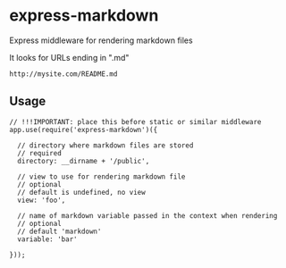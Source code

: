 express-markdown
================

Express middleware for rendering markdown files

It looks for URLs ending in ".md"

	http://mysite.com/README.md

Usage
-----

	// !!!IMPORTANT: place this before static or similar middleware
	app.use(require('express-markdown')({

	  // directory where markdown files are stored
	  // required
	  directory: __dirname + '/public', 

	  // view to use for rendering markdown file
	  // optional
	  // default is undefined, no view
	  view: 'foo',

	  // name of markdown variable passed in the context when rendering
	  // optional
	  // default 'markdown'
	  variable: 'bar'

	}));
